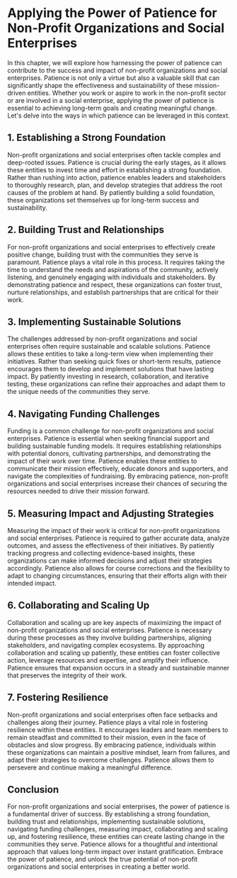# Applying the Power of Patience for Non-Profit Organizations and Social Enterprises

In this chapter, we will explore how harnessing the power of patience can contribute to the success and impact of non-profit organizations and social enterprises. Patience is not only a virtue but also a valuable skill that can significantly shape the effectiveness and sustainability of these mission-driven entities. Whether you work or aspire to work in the non-profit sector or are involved in a social enterprise, applying the power of patience is essential to achieving long-term goals and creating meaningful change. Let's delve into the ways in which patience can be leveraged in this context.

## 1\. Establishing a Strong Foundation

Non-profit organizations and social enterprises often tackle complex and deep-rooted issues. Patience is crucial during the early stages, as it allows these entities to invest time and effort in establishing a strong foundation. Rather than rushing into action, patience enables leaders and stakeholders to thoroughly research, plan, and develop strategies that address the root causes of the problem at hand. By patiently building a solid foundation, these organizations set themselves up for long-term success and sustainability.

## 2\. Building Trust and Relationships

For non-profit organizations and social enterprises to effectively create positive change, building trust with the communities they serve is paramount. Patience plays a vital role in this process. It requires taking the time to understand the needs and aspirations of the community, actively listening, and genuinely engaging with individuals and stakeholders. By demonstrating patience and respect, these organizations can foster trust, nurture relationships, and establish partnerships that are critical for their work.

## 3\. Implementing Sustainable Solutions

The challenges addressed by non-profit organizations and social enterprises often require sustainable and scalable solutions. Patience allows these entities to take a long-term view when implementing their initiatives. Rather than seeking quick fixes or short-term results, patience encourages them to develop and implement solutions that have lasting impact. By patiently investing in research, collaboration, and iterative testing, these organizations can refine their approaches and adapt them to the unique needs of the communities they serve.

## 4\. Navigating Funding Challenges

Funding is a common challenge for non-profit organizations and social enterprises. Patience is essential when seeking financial support and building sustainable funding models. It requires establishing relationships with potential donors, cultivating partnerships, and demonstrating the impact of their work over time. Patience enables these entities to communicate their mission effectively, educate donors and supporters, and navigate the complexities of fundraising. By embracing patience, non-profit organizations and social enterprises increase their chances of securing the resources needed to drive their mission forward.

## 5\. Measuring Impact and Adjusting Strategies

Measuring the impact of their work is critical for non-profit organizations and social enterprises. Patience is required to gather accurate data, analyze outcomes, and assess the effectiveness of their initiatives. By patiently tracking progress and collecting evidence-based insights, these organizations can make informed decisions and adjust their strategies accordingly. Patience also allows for course corrections and the flexibility to adapt to changing circumstances, ensuring that their efforts align with their intended impact.

## 6\. Collaborating and Scaling Up

Collaboration and scaling up are key aspects of maximizing the impact of non-profit organizations and social enterprises. Patience is necessary during these processes as they involve building partnerships, aligning stakeholders, and navigating complex ecosystems. By approaching collaboration and scaling up patiently, these entities can foster collective action, leverage resources and expertise, and amplify their influence. Patience ensures that expansion occurs in a steady and sustainable manner that preserves the integrity of their work.

## 7\. Fostering Resilience

Non-profit organizations and social enterprises often face setbacks and challenges along their journey. Patience plays a vital role in fostering resilience within these entities. It encourages leaders and team members to remain steadfast and committed to their mission, even in the face of obstacles and slow progress. By embracing patience, individuals within these organizations can maintain a positive mindset, learn from failures, and adapt their strategies to overcome challenges. Patience allows them to persevere and continue making a meaningful difference.

## Conclusion

For non-profit organizations and social enterprises, the power of patience is a fundamental driver of success. By establishing a strong foundation, building trust and relationships, implementing sustainable solutions, navigating funding challenges, measuring impact, collaborating and scaling up, and fostering resilience, these entities can create lasting change in the communities they serve. Patience allows for a thoughtful and intentional approach that values long-term impact over instant gratification. Embrace the power of patience, and unlock the true potential of non-profit organizations and social enterprises in creating a better world.
